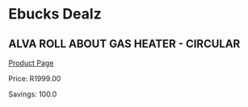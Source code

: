 
# Ebucks Dealz
## ALVA ROLL ABOUT GAS HEATER - CIRCULAR
[Product Page](https://www.ebucks.com/web/shop/productSelected.do?prodId=1161145102&catId=704982758)

Price: R1999.00

Savings: 100.0


	